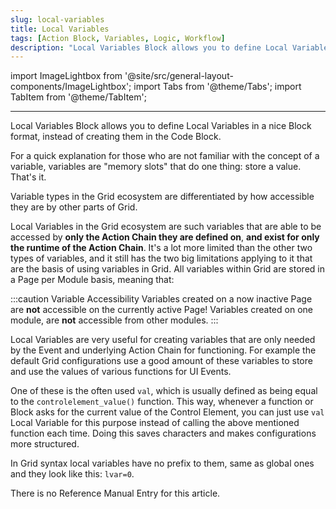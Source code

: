 ```yaml
---
slug: local-variables
title: Local Variables
tags: [Action Block, Variables, Logic, Workflow]
description: "Local Variables Block allows you to define Local Variables in a nice Block format, instead of creating them in the Code Block."
---
```


import ImageLightbox from '@site/src/general-layout-components/ImageLightbox';
import Tabs from '@theme/Tabs';
import TabItem from '@theme/TabItem';

---

<Tabs>
  <TabItem value="About Local Variables" label="About Local Variables" default>



Local Variables Block allows you to define Local Variables in a nice Block format, instead of creating them in the Code Block.

For a quick explanation for those who are not familiar with the concept of a variable, variables are "memory slots" that do one thing: store a value. That's it.

Variable types in the Grid ecosystem are differentiated by how accessible they are by other parts of Grid.

Local Variables in the Grid ecosystem are such variables that are able to be accessed by **only the Action Chain they are defined on**, **and exist for only the runtime of the Action Chain**. It's a lot more limited than the other two types of variables, and it still has the two big limitations applying to it that are the basis of using variables in Grid. All variables within Grid are stored in a Page per Module basis, meaning that:

:::caution Variable Accessibility
Variables created on a now inactive Page are **not** accessible on the currently active Page!
Variables created on one module, are **not** accessible from other modules.
:::

Local Variables are very useful for creating  variables that are only needed by the Event and underlying Action Chain for functioning. For example the default Grid configurations use a good amount of these variables to store and use the values of various functions for UI Events.

One of these is the often used `val`, which is usually defined as being equal to the `controlelement_value()` function. This way, whenever a function or Block asks for the current value of the Control Element, you can just use `val` Local Variable for this purpose instead of calling the above mentioned function each time. Doing this saves characters and makes configurations more structured.

In Grid syntax local variables have no prefix to them, same as global ones and they look like this: `lvar=0`.


  </TabItem>
  <TabItem value="Reference Manual Entry" label="Reference Manual Entry">


There is no Reference Manual Entry for this article.



  </TabItem>
</Tabs>


